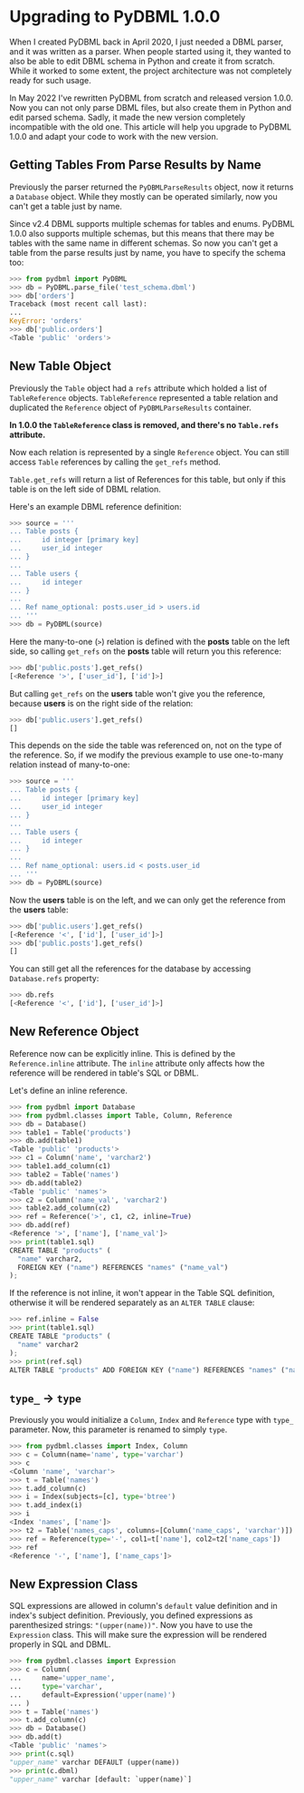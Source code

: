 # Upgrading to PyDBML 1.0.0

When I created PyDBML back in April 2020, I just needed a DBML parser, and it was written as a parser. When people started using it, they wanted to also be able to edit DBML schema in Python and create it from scratch. While it worked to some extent, the project architecture was not completely ready for such usage.

In May 2022 I've rewritten PyDBML from scratch and released version 1.0.0. Now you can not only parse DBML files, but also create them in Python and edit parsed schema. Sadly, it made the new version completely incompatible with the old one. This article will help you upgrade to PyDBML 1.0.0 and adapt your code to work with the new version.

## Getting Tables From Parse Results by Name

Previously the parser returned the `PyDBMLParseResults` object, now it returns a `Database` object. While they mostly can be operated similarly, now you can't get a table just by name.

Since v2.4 DBML supports multiple schemas for tables and enums. PyDBML 1.0.0 also supports multiple schemas, but this means that there may be tables with the same name in different schemas. So now you can't get a table from the parse results just by name, you have to specify the schema too:

```python
>>> from pydbml import PyDBML
>>> db = PyDBML.parse_file('test_schema.dbml')
>>> db['orders']
Traceback (most recent call last):
...
KeyError: 'orders'
>>> db['public.orders']
<Table 'public' 'orders'>

```

## New Table Object

Previously the `Table` object had a `refs` attribute which holded a list of `TableReference` objects. `TableReference` represented a table relation and duplicated the `Reference` object of `PyDBMLParseResults` container.

**In 1.0.0 the `TableReference` class is removed, and there's no `Table.refs` attribute.**

Now each relation is represented by a single `Reference` object. You can still access `Table` references by calling the `get_refs` method.

`Table.get_refs` will return a list of References for this table, but only if this table is on the left side of DBML relation.

Here's an example DBML reference definition:

```python
>>> source = '''
... Table posts {
...     id integer [primary key]
...     user_id integer
... }
... 
... Table users {
...     id integer
... }
... 
... Ref name_optional: posts.user_id > users.id
... '''
>>> db = PyDBML(source)

```

Here the many-to-one (`>`) relation is defined with the **posts** table on the left side, so calling `get_refs` on the **posts** table will return you this reference:

```python
>>> db['public.posts'].get_refs()
[<Reference '>', ['user_id'], ['id']>]

```

But calling `get_refs` on the **users** table won't give you the reference, because **users** is on the right side of the relation:

```python
>>> db['public.users'].get_refs()
[]

```

This depends on the side the table was referenced on, not on the type of the reference. So, if we modify the previous example to use one-to-many relation instead of many-to-one:

```python
>>> source = '''
... Table posts {
...     id integer [primary key]
...     user_id integer
... }
... 
... Table users {
...     id integer
... }
... 
... Ref name_optional: users.id < posts.user_id
... '''
>>> db = PyDBML(source)

```

Now the **users** table is on the left, and we can only get the reference from the **users** table:

```python
>>> db['public.users'].get_refs()
[<Reference '<', ['id'], ['user_id']>]
>>> db['public.posts'].get_refs()
[]

```

You can still get all the references for the database by accessing `Database.refs` property:

```python
>>> db.refs
[<Reference '<', ['id'], ['user_id']>]

```

## New Reference Object

Reference now can be explicitly inline. This is defined by the `Reference.inline` attribute. The `inline` attribute only affects how the reference will be rendered in table's SQL or DBML.

Let's define an inline reference.

```python
>>> from pydbml import Database
>>> from pydbml.classes import Table, Column, Reference
>>> db = Database()
>>> table1 = Table('products')
>>> db.add(table1)
<Table 'public' 'products'>
>>> c1 = Column('name', 'varchar2')
>>> table1.add_column(c1)
>>> table2 = Table('names')
>>> db.add(table2)
<Table 'public' 'names'>
>>> c2 = Column('name_val', 'varchar2')
>>> table2.add_column(c2)
>>> ref = Reference('>', c1, c2, inline=True)
>>> db.add(ref)
<Reference '>', ['name'], ['name_val']>
>>> print(table1.sql)
CREATE TABLE "products" (
  "name" varchar2,
  FOREIGN KEY ("name") REFERENCES "names" ("name_val")
);

```

If the reference is not inline, it won't appear in the Table SQL definition, otherwise it will be rendered separately as an `ALTER TABLE` clause:

```python
>>> ref.inline = False
>>> print(table1.sql)
CREATE TABLE "products" (
  "name" varchar2
);
>>> print(ref.sql)
ALTER TABLE "products" ADD FOREIGN KEY ("name") REFERENCES "names" ("name_val");

```

## `type_` -> `type`

Previously you would initialize a `Column`, `Index` and `Reference` type with `type_` parameter. Now, this parameter is renamed to simply `type`.

```python
>>> from pydbml.classes import Index, Column
>>> c = Column(name='name', type='varchar')
>>> c
<Column 'name', 'varchar'>
>>> t = Table('names')
>>> t.add_column(c)
>>> i = Index(subjects=[c], type='btree')
>>> t.add_index(i)
>>> i
<Index 'names', ['name']>
>>> t2 = Table('names_caps', columns=[Column('name_caps', 'varchar')])
>>> ref = Reference(type='-', col1=t['name'], col2=t2['name_caps'])
>>> ref
<Reference '-', ['name'], ['name_caps']>

```

## New Expression Class

SQL expressions are allowed in column's `default` value definition and in index's subject definition. Previously, you defined expressions as parenthesized strings: `"(upper(name))"`. Now you have to use the `Expression` class. This will make sure the expression will be rendered properly in SQL and DBML.

```python
>>> from pydbml.classes import Expression
>>> c = Column(
...     name='upper_name',
...     type='varchar',
...     default=Expression('upper(name)')
... )
>>> t = Table('names')
>>> t.add_column(c)
>>> db = Database()
>>> db.add(t)
<Table 'public' 'names'>
>>> print(c.sql)
"upper_name" varchar DEFAULT (upper(name))
>>> print(c.dbml)
"upper_name" varchar [default: `upper(name)`]

```
